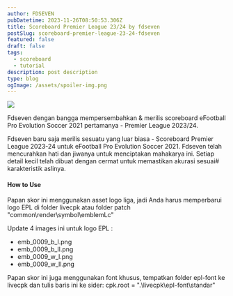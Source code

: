 ```yaml
---
author: FDSEVEN
pubDatetime: 2023-11-26T08:50:53.306Z
title: Scoreboard Premier League 23/24 by fdseven
postSlug: scoreboard-premier-league-23-24-fdseven
featured: false
draft: false
tags:
  - scoreboard
  - tutorial
description: post description
type: blog
ogImage: /assets/spoiler-img.png
---
```


![](/assets/spoiler-img.png)

<p>Fdseven dengan bangga mempersembahkan & merilis scoreboard eFootball Pro Evolution Soccer 2021 pertamanya - Premier League 2023/24.</p>

<p>Fdseven baru saja merilis sesuatu yang luar biasa - Scoreboard Premier League 2023-24 untuk eFootball Pro Evolution Soccer 2021. Fdseven telah mencurahkan hati dan jiwanya untuk menciptakan mahakarya ini. Setiap detail kecil telah dibuat dengan cermat untuk memastikan akurasi sesuai#  karakteristik aslinya.</p>

<h4>How to Use</h4>

<p>Papan skor ini menggunakan asset logo liga, jadi Anda harus memperbarui logo EPL di folder livecpk atau folder patch "common\render\symbol\emblemLc"</p>

<p>Update 4 images ini untuk logo EPL :</p>
<ul>
<li>emb_0009_b_l.png</li>
<li>emb_0009_b_ll.png</li>
<li>emb_0009_w_l.png</li>
<li>emb_0009_w_ll.png</li>
</ul>

<p>
Papan skor ini juga menggunakan font khusus, tempatkan folder epl-font ke livecpk
dan tulis baris ini ke sider:
cpk.root = ".\livecpk\epl-font\standar"</p>
